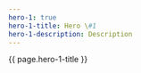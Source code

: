 ```yaml
---
hero-1: true
hero-1-title: Hero \#1
hero-1-description: Description
---
```

{{ page.hero-1-title }}
